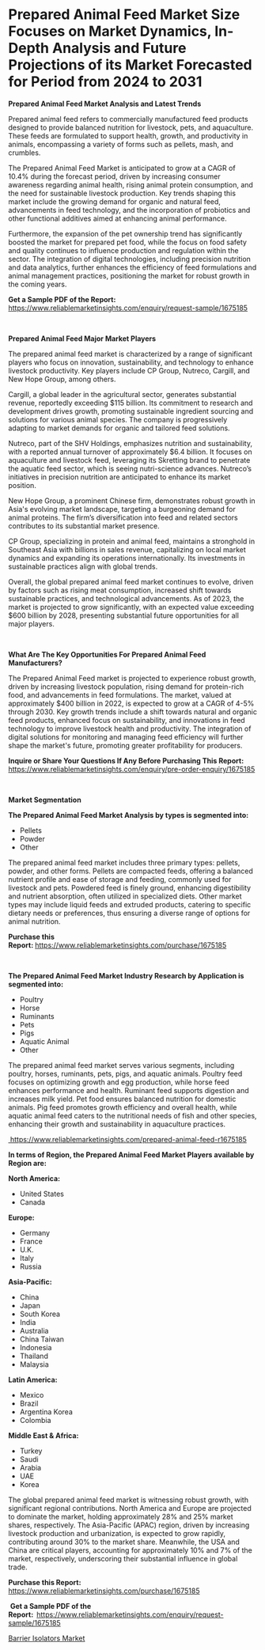 <p><h1>Prepared Animal Feed Market Size Focuses on Market Dynamics, In-Depth Analysis and Future Projections of its Market Forecasted for Period from 2024 to 2031</h1></p><p><strong>Prepared Animal Feed Market Analysis and Latest Trends</strong></p>
<p><p>Prepared animal feed refers to commercially manufactured feed products designed to provide balanced nutrition for livestock, pets, and aquaculture. These feeds are formulated to support health, growth, and productivity in animals, encompassing a variety of forms such as pellets, mash, and crumbles. </p><p>The Prepared Animal Feed Market is anticipated to grow at a CAGR of 10.4% during the forecast period, driven by increasing consumer awareness regarding animal health, rising animal protein consumption, and the need for sustainable livestock production. Key trends shaping this market include the growing demand for organic and natural feed, advancements in feed technology, and the incorporation of probiotics and other functional additives aimed at enhancing animal performance. </p><p>Furthermore, the expansion of the pet ownership trend has significantly boosted the market for prepared pet food, while the focus on food safety and quality continues to influence production and regulation within the sector. The integration of digital technologies, including precision nutrition and data analytics, further enhances the efficiency of feed formulations and animal management practices, positioning the market for robust growth in the coming years.</p></p>
<p><strong>Get a Sample PDF of the Report:&nbsp;</strong> <a href="https://www.reliablemarketinsights.com/enquiry/request-sample/1675185?utm_campaign=2004&utm_medium=2&utm_source=Github&utm_content=ia&utm_term=28122024&utm_id=prepared-animal-feed">https://www.reliablemarketinsights.com/enquiry/request-sample/1675185</a></p>
<p>&nbsp;</p>
<p><strong>Prepared Animal Feed Major Market Players</strong></p>
<p><p>The prepared animal feed market is characterized by a range of significant players who focus on innovation, sustainability, and technology to enhance livestock productivity. Key players include CP Group, Nutreco, Cargill, and New Hope Group, among others.</p><p>Cargill, a global leader in the agricultural sector, generates substantial revenue, reportedly exceeding $115 billion. Its commitment to research and development drives growth, promoting sustainable ingredient sourcing and solutions for various animal species. The company is progressively adapting to market demands for organic and tailored feed solutions.</p><p>Nutreco, part of the SHV Holdings, emphasizes nutrition and sustainability, with a reported annual turnover of approximately $6.4 billion. It focuses on aquaculture and livestock feed, leveraging its Skretting brand to penetrate the aquatic feed sector, which is seeing nutri-science advances. Nutreco’s initiatives in precision nutrition are anticipated to enhance its market position.</p><p>New Hope Group, a prominent Chinese firm, demonstrates robust growth in Asia's evolving market landscape, targeting a burgeoning demand for animal proteins. The firm’s diversification into feed and related sectors contributes to its substantial market presence.</p><p>CP Group, specializing in protein and animal feed, maintains a stronghold in Southeast Asia with billions in sales revenue, capitalizing on local market dynamics and expanding its operations internationally. Its investments in sustainable practices align with global trends.</p><p>Overall, the global prepared animal feed market continues to evolve, driven by factors such as rising meat consumption, increased shift towards sustainable practices, and technological advancements. As of 2023, the market is projected to grow significantly, with an expected value exceeding $600 billion by 2028, presenting substantial future opportunities for all major players.</p></p>
<p>&nbsp;</p>
<p><strong>What Are The Key Opportunities For Prepared Animal Feed Manufacturers?</strong></p>
<p><p>The Prepared Animal Feed market is projected to experience robust growth, driven by increasing livestock population, rising demand for protein-rich food, and advancements in feed formulations. The market, valued at approximately $400 billion in 2022, is expected to grow at a CAGR of 4-5% through 2030. Key growth trends include a shift towards natural and organic feed products, enhanced focus on sustainability, and innovations in feed technology to improve livestock health and productivity. The integration of digital solutions for monitoring and managing feed efficiency will further shape the market's future, promoting greater profitability for producers.</p></p>
<p><strong>Inquire or Share Your Questions If Any Before Purchasing This Report:</strong> <a href="https://www.reliablemarketinsights.com/enquiry/pre-order-enquiry/1675185?utm_campaign=2004&utm_medium=2&utm_source=Github&utm_content=ia&utm_term=28122024&utm_id=prepared-animal-feed">https://www.reliablemarketinsights.com/enquiry/pre-order-enquiry/1675185</a></p>
<p>&nbsp;</p>
<p><strong>Market Segmentation</strong></p>
<p><strong>The Prepared Animal Feed Market Analysis by types is segmented into:</strong></p>
<p><ul><li>Pellets</li><li>Powder</li><li>Other</li></ul></p>
<p><p>The prepared animal feed market includes three primary types: pellets, powder, and other forms. Pellets are compacted feeds, offering a balanced nutrient profile and ease of storage and feeding, commonly used for livestock and pets. Powdered feed is finely ground, enhancing digestibility and nutrient absorption, often utilized in specialized diets. Other market types may include liquid feeds and extruded products, catering to specific dietary needs or preferences, thus ensuring a diverse range of options for animal nutrition.</p></p>
<p><strong>Purchase this Report:&nbsp;</strong><a href="https://www.reliablemarketinsights.com/purchase/1675185?utm_campaign=2004&utm_medium=2&utm_source=Github&utm_content=ia&utm_term=28122024&utm_id=prepared-animal-feed">https://www.reliablemarketinsights.com/purchase/1675185</a></p>
<p>&nbsp;</p>
<p><strong>The Prepared Animal Feed Market Industry Research by Application is segmented into:</strong></p>
<p><ul><li>Poultry</li><li>Horse</li><li>Ruminants</li><li>Pets</li><li>Pigs</li><li>Aquatic Animal</li><li>Other</li></ul></p>
<p><p>The prepared animal feed market serves various segments, including poultry, horses, ruminants, pets, pigs, and aquatic animals. Poultry feed focuses on optimizing growth and egg production, while horse feed enhances performance and health. Ruminant feed supports digestion and increases milk yield. Pet food ensures balanced nutrition for domestic animals. Pig feed promotes growth efficiency and overall health, while aquatic animal feed caters to the nutritional needs of fish and other species, enhancing their growth and sustainability in aquaculture practices.</p></p>
<p><a href="https://www.reliablemarketinsights.com/prepared-animal-feed-r1675185?utm_campaign=2004&utm_medium=2&utm_source=Github&utm_content=ia&utm_term=28122024&utm_id=prepared-animal-feed">&nbsp;https://www.reliablemarketinsights.com/prepared-animal-feed-r1675185</a></p>
<p><strong>In terms of Region, the Prepared Animal Feed Market Players available by Region are:</strong></p>
<p>
    <p> <strong> North America: </strong>
        <ul>
            <li>United States</li>
            <li>Canada</li>
        </ul>
        </p> 
    <p> <strong> Europe: </strong>
        <ul>
            <li>Germany</li>
            <li>France</li>
            <li>U.K.</li>
            <li>Italy</li>
            <li>Russia</li>
        </ul>
        </p> 
    <p> <strong> Asia-Pacific: </strong>
        <ul>
            <li>China</li>
            <li>Japan</li>
            <li>South Korea</li>
            <li>India</li>
            <li>Australia</li>
            <li>China Taiwan</li>
            <li>Indonesia</li>
            <li>Thailand</li>
            <li>Malaysia</li>
        </ul>
        </p> 
    <p> <strong> Latin America: </strong>
        <ul>
            <li>Mexico</li>
            <li>Brazil</li>
            <li>Argentina Korea</li>
            <li>Colombia</li>
        </ul>
        </p> 
    <p> <strong> Middle East & Africa: </strong>
        <ul>
            <li>Turkey</li>
            <li>Saudi</li>
            <li>Arabia</li>
            <li>UAE</li>
            <li>Korea</li>
        </ul>
    </p>
    </p>
<p><p>The global prepared animal feed market is witnessing robust growth, with significant regional contributions. North America and Europe are projected to dominate the market, holding approximately 28% and 25% market shares, respectively. The Asia-Pacific (APAC) region, driven by increasing livestock production and urbanization, is expected to grow rapidly, contributing around 30% to the market share. Meanwhile, the USA and China are critical players, accounting for approximately 10% and 7% of the market, respectively, underscoring their substantial influence in global trade.</p></p>
<p><strong>Purchase this Report: </strong><a href="https://www.reliablemarketinsights.com/purchase/1675185?utm_campaign=2004&utm_medium=2&utm_source=Github&utm_content=ia&utm_term=28122024&utm_id=prepared-animal-feed">https://www.reliablemarketinsights.com/purchase/1675185</a></p>
<p>&nbsp;<strong>Get a Sample PDF of the Report:&nbsp;&nbsp;</strong><a href="https://www.reliablemarketinsights.com/enquiry/request-sample/1675185?utm_campaign=2004&utm_medium=2&utm_source=Github&utm_content=ia&utm_term=28122024&utm_id=prepared-animal-feed">https://www.reliablemarketinsights.com/enquiry/request-sample/1675185</a></p>
<p><strong></strong></p>
<p><p><a href="https://github.com/NarcisoFerry/Market-Research-Report-List-1/blob/main/barrier-isolators-market.md?utm_campaign=2004&utm_medium=2&utm_source=Github&utm_content=ia&utm_term=28122024&utm_id=prepared-animal-feed">Barrier Isolators Market</a></p></p>